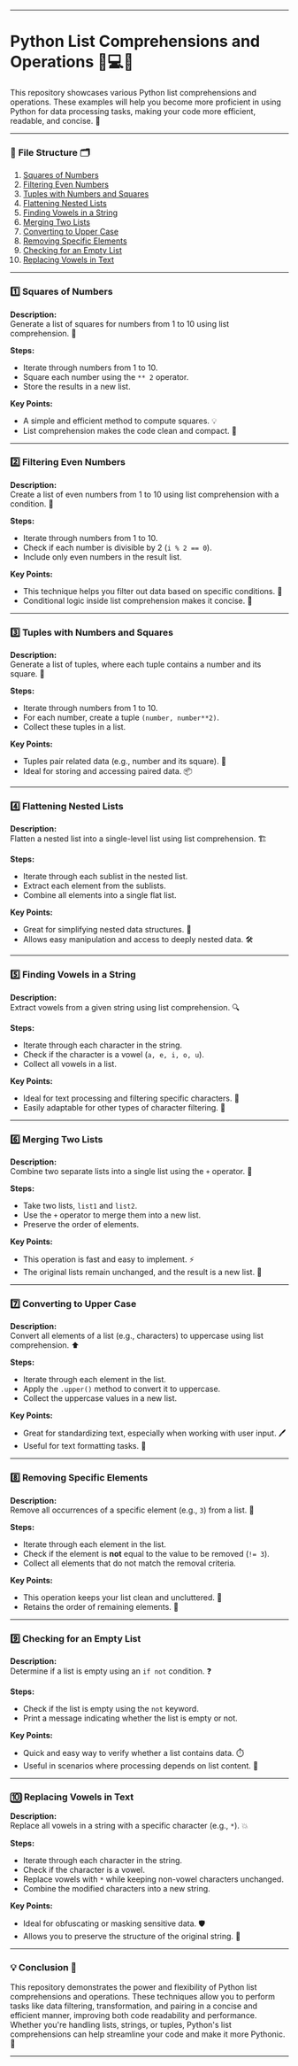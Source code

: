
---

# Python List Comprehensions and Operations 🐍💻✨

This repository showcases various Python list comprehensions and operations. These examples will help you become more proficient in using Python for data processing tasks, making your code more efficient, readable, and concise. 🚀

---

### 📂 **File Structure** 🗂️

1. [Squares of Numbers](#squares-of-numbers)
2. [Filtering Even Numbers](#filtering-even-numbers)
3. [Tuples with Numbers and Squares](#tuples-with-numbers-and-squares)
4. [Flattening Nested Lists](#flattening-nested-lists)
5. [Finding Vowels in a String](#finding-vowels-in-a-string)
6. [Merging Two Lists](#merging-two-lists)
7. [Converting to Upper Case](#converting-to-upper-case)
8. [Removing Specific Elements](#removing-specific-elements)
9. [Checking for an Empty List](#checking-for-an-empty-list)
10. [Replacing Vowels in Text](#replacing-vowels-in-text)

---

### 1️⃣ **Squares of Numbers**
**Description:**  
Generate a list of squares for numbers from 1 to 10 using list comprehension. 🧮

**Steps:**
- Iterate through numbers from 1 to 10.
- Square each number using the `** 2` operator.
- Store the results in a new list.

**Key Points:**  
- A simple and efficient method to compute squares. 💡
- List comprehension makes the code clean and compact. 🧹

---

### 2️⃣ **Filtering Even Numbers**
**Description:**  
Create a list of even numbers from 1 to 10 using list comprehension with a condition. 🎯

**Steps:**
- Iterate through numbers from 1 to 10.
- Check if each number is divisible by 2 (`i % 2 == 0`).
- Include only even numbers in the result list.

**Key Points:**  
- This technique helps you filter out data based on specific conditions. 🎯
- Conditional logic inside list comprehension makes it concise. 📝

---

### 3️⃣ **Tuples with Numbers and Squares**
**Description:**  
Generate a list of tuples, where each tuple contains a number and its square. 🧩

**Steps:**
- Iterate through numbers from 1 to 10.
- For each number, create a tuple `(number, number**2)`.
- Collect these tuples in a list.

**Key Points:**  
- Tuples pair related data (e.g., number and its square). 🔗
- Ideal for storing and accessing paired data. 📦

---

### 4️⃣ **Flattening Nested Lists**
**Description:**  
Flatten a nested list into a single-level list using list comprehension. 🏗️

**Steps:**
- Iterate through each sublist in the nested list.
- Extract each element from the sublists.
- Combine all elements into a single flat list.

**Key Points:**  
- Great for simplifying nested data structures. 🔄
- Allows easy manipulation and access to deeply nested data. 🛠️

---

### 5️⃣ **Finding Vowels in a String**
**Description:**  
Extract vowels from a given string using list comprehension. 🔍

**Steps:**
- Iterate through each character in the string.
- Check if the character is a vowel (`a, e, i, o, u`).
- Collect all vowels in a list.

**Key Points:**  
- Ideal for text processing and filtering specific characters. 📝
- Easily adaptable for other types of character filtering. 🔄

---

### 6️⃣ **Merging Two Lists**
**Description:**  
Combine two separate lists into a single list using the `+` operator. 🤝

**Steps:**
- Take two lists, `list1` and `list2`.
- Use the `+` operator to merge them into a new list.
- Preserve the order of elements.

**Key Points:**  
- This operation is fast and easy to implement. ⚡
- The original lists remain unchanged, and the result is a new list. 🔄

---

### 7️⃣ **Converting to Upper Case**
**Description:**  
Convert all elements of a list (e.g., characters) to uppercase using list comprehension. ⬆️

**Steps:**
- Iterate through each element in the list.
- Apply the `.upper()` method to convert it to uppercase.
- Collect the uppercase values in a new list.

**Key Points:**  
- Great for standardizing text, especially when working with user input. 🖊️
- Useful for text formatting tasks. 🎨

---

### 8️⃣ **Removing Specific Elements**
**Description:**  
Remove all occurrences of a specific element (e.g., `3`) from a list. 🚫

**Steps:**
- Iterate through each element in the list.
- Check if the element is **not** equal to the value to be removed (`!= 3`).
- Collect all elements that do not match the removal criteria.

**Key Points:**  
- This operation keeps your list clean and uncluttered. 🧼
- Retains the order of remaining elements. 🧭

---

### 9️⃣ **Checking for an Empty List**
**Description:**  
Determine if a list is empty using an `if not` condition. ❓

**Steps:**
- Check if the list is empty using the `not` keyword.
- Print a message indicating whether the list is empty or not.

**Key Points:**  
- Quick and easy way to verify whether a list contains data. ⏱️
- Useful in scenarios where processing depends on list content. 🔄

---

### 🔟 **Replacing Vowels in Text**
**Description:**  
Replace all vowels in a string with a specific character (e.g., `*`). 💥

**Steps:**
- Iterate through each character in the string.
- Check if the character is a vowel.
- Replace vowels with `*` while keeping non-vowel characters unchanged.
- Combine the modified characters into a new string.

**Key Points:**  
- Ideal for obfuscating or masking sensitive data. 🛡️
- Allows you to preserve the structure of the original string. 📜

---

### 💡 **Conclusion** 🎉
This repository demonstrates the power and flexibility of Python list comprehensions and operations. These techniques allow you to perform tasks like data filtering, transformation, and pairing in a concise and efficient manner, improving both code readability and performance. Whether you're handling lists, strings, or tuples, Python's list comprehensions can help streamline your code and make it more Pythonic. 🚀

---




